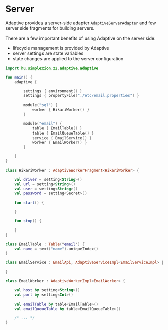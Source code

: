 # Server

Adaptive provides a server-side adapter `AdaptiveServerAdapter` and few server side fragments for building servers.

There are a few important benefits of using Adaptive on the server side:

- lifecycle management is provided by Adaptive
- server settings are state variables
- state changes are applied to the server configuration

```kotlin
import hu.simplexion.z2.adaptive.adaptive

fun main() {
    adaptive {

        settings { environment() }
        settings { propertyFile("./etc/email.properties") }

        module("sql") {
            worker { HikariWorker() }
        }

        module("email") {
            table { EmailTable() }
            table { EmailQueueTable() }
            service { EmailService() }
            worker { EmailWorker() }
        }

    }
}

class HikariWorker : AdaptiveWorkerFragment<HikariWorker> {

    val driver = setting<String>()
    val url = setting<String>()
    val user = setting<String>()
    val password = setting<Secret>()

    fun start() {

    }

    fun stop() {

    }
}

class EmailTable : Table("email") {
    val name = text("name").uniqueIndex()
}

class EmailService : EmailApi, AdaptiveServiceImpl<EmailServiceImpl> {

}

class EmailWorker : AdaptiveWorkerImpl<EmailWorker> {

    val host by setting<String>()
    val port by setting<Int>()

    val emailTable by table<EmailTable>()
    val emailQueueTable by table<EmailQueueTable>()

    /* ... */
}
```